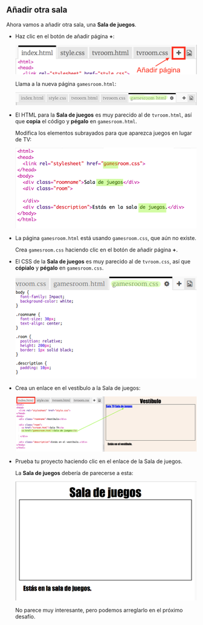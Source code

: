## Añadir otra sala

Ahora vamos a añadir otra sala, una __Sala de juegos__.

+ Haz clic en el botón de añadir página __+__:

	![screenshot](images/rooms-add-page.png)

	Llama a la nueva página `gamesroom.html`:

  	![screenshot](images/rooms-games-html.png)

+ El HTML para la __Sala de juegos__ es muy parecido al de `tvroom.html`, así que __copia__ el código y __pégalo__ en `gamesroom.html`.

	Modifica los elementos subrayados para que aparezca juegos en lugar de TV:

	![screenshot](images/rooms-games-html2.png)

+ La página `gamesroom.html` está usando `gamesroom.css`, que aún no existe.

	Crea `gamesroom.css` haciendo clic en el botón de añadir página __+__.


+ El CSS de la __Sala de juegos__ es muy parecido al de `tvroom.css`, así que __cópialo__ y __pégalo__ en `gamesroom.css`.

	![screenshot](images/rooms-add-games-css.png)

+ Crea un enlace en el vestíbulo a la Sala de juegos:

	![screenshot](images/rooms-hall-games.png)

+ Prueba tu proyecto haciendo clic en el enlace de la Sala de juegos.

	La __Sala de juegos__ debería de parecerse a esta:

	![screenshot](images/rooms-games-before.png)

	No parece muy interesante, pero podemos arreglarlo en el próximo desafío.



